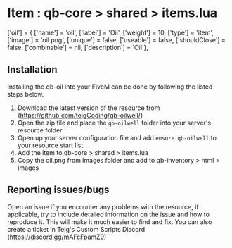 # Item : qb-core > shared > items.lua
['oil'] 						 = { ['name'] = 'oil', 						['label'] = 'Oil', 					['weight'] = 10, 		['type'] = 'item', 		['image'] = 'oil.png', 				['unique'] = false, 	['useable'] = false, 	['shouldClose'] = false,	['combinable'] = nil,   ['description'] = 'Oil'},

## Installation
Installing the qb-oil into your FiveM can be done by following the listed steps below. 
1. Download the latest version of the resource from (https://github.com/teigCoding/qb-oilwell/)
2. Open the zip file and place the `qb-oilwell` folder into your server's resource folder
3. Open up your server configuration file and add `ensure qb-oilwell` to your resource start list 
4. Add the item to qb-core > shared > items.lua
5. Copy the oil.png from images folder and add to qb-inventory > html > images 


## Reporting issues/bugs
Open an issue if you encounter any problems with the resource, if applicable, try to include detailed information on the issue and how to reproduce it. This will make it much easier to find and fix. You can also create a ticket in Teig's Custom Scripts Discord (https://discord.gg/mAFcFpamZ9)

